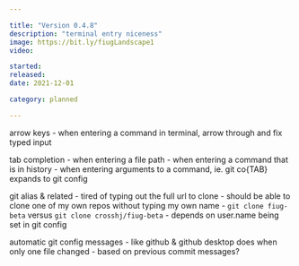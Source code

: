 ```yaml
---

title: "Version 0.4.8"
description: "terminal entry niceness"
image: https://bit.ly/fiugLandscape1
video:

started:
released:
date: 2021-12-01

category: planned

---
```



arrow keys
	- when entering a command in terminal, arrow through and fix typed input

tab completion
	- when entering a file path
	- when entering a command that is in history
	- when entering arguments to a command, ie. git co{TAB} expands to git config

git alias & related
	- tired of typing out the full url to clone
	- should be able to clone one of my own repos without typing my own name
		- `git clone fiug-beta` versus `git clone crosshj/fiug-beta`
		- depends on user.name being set in git config

automatic git config messages
	- like github & github desktop does when only one file changed
	- based on previous commit messages?



